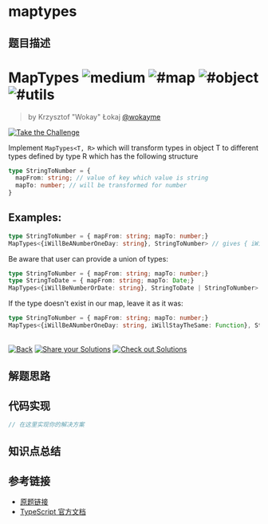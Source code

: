 # maptypes

## 题目描述

<!--info-header-start--><h1>MapTypes <img src="https://img.shields.io/badge/-medium-d9901a" alt="medium"/> <img src="https://img.shields.io/badge/-%23map-999" alt="#map"/> <img src="https://img.shields.io/badge/-%23object-999" alt="#object"/> <img src="https://img.shields.io/badge/-%23utils-999" alt="#utils"/></h1><blockquote><p>by Krzysztof "Wokay" Łokaj <a href="https://github.com/wokayme" target="_blank">@wokayme</a></p></blockquote><p><a href="https://tsch.js.org/5821/play" target="_blank"><img src="https://img.shields.io/badge/-Take%20the%20Challenge-3178c6?logo=typescript&logoColor=white" alt="Take the Challenge"/></a> </p><!--info-header-end-->

Implement `MapTypes<T, R>` which will transform types in object T to different types defined by type R which has the following structure

```ts
type StringToNumber = {
  mapFrom: string; // value of key which value is string
  mapTo: number; // will be transformed for number
}
```

## Examples:

```ts
type StringToNumber = { mapFrom: string; mapTo: number;}
MapTypes<{iWillBeANumberOneDay: string}, StringToNumber> // gives { iWillBeANumberOneDay: number; }
```

Be aware that user can provide a union of types:
```ts
type StringToNumber = { mapFrom: string; mapTo: number;}
type StringToDate = { mapFrom: string; mapTo: Date;}
MapTypes<{iWillBeNumberOrDate: string}, StringToDate | StringToNumber> // gives { iWillBeNumberOrDate: number | Date; }
```

If the type doesn't exist in our map, leave it as it was:
```ts
type StringToNumber = { mapFrom: string; mapTo: number;}
MapTypes<{iWillBeANumberOneDay: string, iWillStayTheSame: Function}, StringToNumber> // // gives { iWillBeANumberOneDay: number, iWillStayTheSame: Function }
```


<!--info-footer-start--><br><a href="../../README.md" target="_blank"><img src="https://img.shields.io/badge/-Back-grey" alt="Back"/></a> <a href="https://tsch.js.org/5821/answer" target="_blank"><img src="https://img.shields.io/badge/-Share%20your%20Solutions-teal" alt="Share your Solutions"/></a> <a href="https://tsch.js.org/5821/solutions" target="_blank"><img src="https://img.shields.io/badge/-Check%20out%20Solutions-de5a77?logo=awesome-lists&logoColor=white" alt="Check out Solutions"/></a> <!--info-footer-end-->

## 解题思路

<!-- 在这里记录你的解题思路和学习笔记 -->

## 代码实现

```typescript
// 在这里实现你的解决方案
```

## 知识点总结

<!-- 在这里总结相关的 TypeScript 知识点 -->

## 参考链接

- [原题链接](https://github.com/type-challenges/type-challenges/tree/main/questions/05821-medium-maptypes)
- [TypeScript 官方文档](https://www.typescriptlang.org/docs/)
